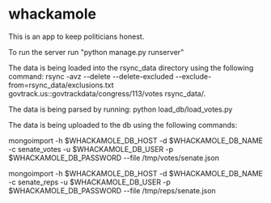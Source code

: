 # whackamole

This is an app to keep politicians honest.

To run the server run "python manage.py runserver"

The data is being loaded into the rsync_data directory using the following command:
rsync -avz --delete --delete-excluded --exclude-from=rsync_data/exclusions.txt govtrack.us::govtrackdata/congress/113/votes rsync_data/.

The data is being parsed by running:
python load_db/load_votes.py

The data is being uploaded to the db using the following commands:

mongoimport -h $WHACKAMOLE_DB_HOST -d $WHACKAMOLE_DB_NAME -c senate_votes -u $WHACKAMOLE_DB_USER -p $WHACKAMOLE_DB_PASSWORD --file /tmp/votes/senate.json

mongoimport -h $WHACKAMOLE_DB_HOST -d $WHACKAMOLE_DB_NAME -c senate_reps -u $WHACKAMOLE_DB_USER -p $WHACKAMOLE_DB_PASSWORD --file /tmp/reps/senate.json
